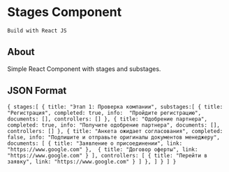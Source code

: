 # Stages Component
    Build with React JS 
## About 

Simple React Component with stages and substages. 

## JSON Format

``{
    stages:[
      {
        title: "Этап 1: Проверка компании",
        substages:[
          {
            title: "Регистрация",
            completed: true,
            info:  "Пройдите регистрацию",
            documents: [],
            controllers: []
          },
          {
            title: "Одобрение партнера",
            completed: true,
            info: "Получите одобрение партнера",
            documents: [],
            controllers: []
          },
          {
            title: "Анкета ожидает согласования",
            completed: false,
            info: "Подпишите и отправьте оригиналы документов менеджеру",
            documents: [
              {
                title: "Заявление о присоединении",
                link: "https://www.google.com"
              }, 
              {
                title: "Договор оферты",
                link: "https://www.google.com"
              }
            ],
            controllers: [
              {
                title: "Перейти в заявку",
                link: "https://www.google.com"
              }
            ]
          },
        ]
      }
    ]
  }``
